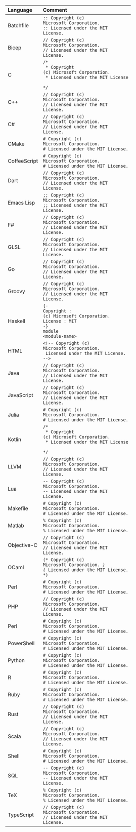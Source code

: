 | Language     | Comment                                                                                                                               |
| :----------- | :------------------------------------------------------------------------------------------------------------------------------------ |
| Batchfile    | <code class="header">:: Copyright (c) Microsoft Corporation.<br/>:: Licensed under the MIT License.</code>                            |
| Bicep        | <code class="header">// Copyright (c) Microsoft Corporation.<br/>// Licensed under the MIT License.</code>                            |
| C            | <code class="header">/*<br/> * Copyright (c) Microsoft Corporation.<br/> * Licensed under the MIT License<br/> */</code>             |
| C++          | <code class="header">// Copyright (c) Microsoft Corporation.<br/>// Licensed under the MIT License.</code>                            |
| C#           | <code class="header">// Copyright (c) Microsoft Corporation.<br/>// Licensed under the MIT License.</code>                            |
| CMake        | <code class="header"># Copyright (c) Microsoft Corporation.<br/># Licensed under the MIT License.</code>                              |
| CoffeeScript | <code class="header"># Copyright (c) Microsoft Corporation.<br/># Licensed under the MIT License.</code>                              |
| Dart         | <code class="header">// Copyright (c) Microsoft Corporation.<br/>// Licensed under the MIT License.</code>                            |
| Emacs Lisp   | <code class="header">;; Copyright (c) Microsoft Corporation.<br/>;; Licensed under the MIT License.</code>                            |
| F#           | <code class="header">// Copyright (c) Microsoft Corporation.<br/>// Licensed under the MIT License.</code>                            |
| GLSL         | <code class="header">// Copyright (c) Microsoft Corporation.<br/>// Licensed under the MIT License.</code>                            |
| Go           | <code class="header">// Copyright (c) Microsoft Corporation.<br/>// Licensed under the MIT License.</code>                            |
| Groovy       | <code class="header">// Copyright (c) Microsoft Corporation.<br/>// Licensed under the MIT License.</code>                            |
| Haskell      | <code class="header">{-<br />Copyright : (c) Microsoft Corporation.<br />License : MIT<br />-}<br />module &lt;module-name&gt;</code> |
| HTML         | <code class="header">&lt;!-- Copyright (c) Microsoft Corporation.<br/> Licensed under the MIT License. --></code>                     |
| Java         | <code class="header">// Copyright (c) Microsoft Corporation.<br/>// Licensed under the MIT License.</code>                            |
| JavaScript   | <code class="header">// Copyright (c) Microsoft Corporation.<br/>// Licensed under the MIT License.</code>                            |
| Julia        | <code class="header"># Copyright (c) Microsoft Corporation.<br/># Licensed under the MIT License.</code>                              |
| Kotlin       | <code class="header">/*<br/> * Copyright (c) Microsoft Corporation.<br/> * Licensed under the MIT License<br/> */</code>              |
| LLVM         | <code class="header">// Copyright (c) Microsoft Corporation.<br/>// Licensed under the MIT License.</code>                            |
| Lua          | <code class="header">-- Copyright (c) Microsoft Corporation.<br/>-- Licensed under the MIT License.</code>                            |
| Makefile     | <code class="header"># Copyright (c) Microsoft Corporation.<br/># Licensed under the MIT License.</code>                              |
| Matlab       | <code class="header">% Copyright (c) Microsoft Corporation.<br/>% Licensed under the MIT License.</code>                              |
| Objective-C  | <code class="header">// Copyright (c) Microsoft Corporation.<br/>// Licensed under the MIT License.</code>                            |
| OCaml        | <code class="header">(* Copyright (c) Microsoft Corporation. *)<br/>(* Licensed under the MIT License. *)</code>                      |
| Perl         | <code class="header"># Copyright (c) Microsoft Corporation.<br/># Licensed under the MIT License.</code>                              |
| PHP          | <code class="header">// Copyright (c) Microsoft Corporation.<br/>// Licensed under the MIT License.</code>                            |
| Perl         | <code class="header"># Copyright (c) Microsoft Corporation.<br/># Licensed under the MIT License.</code>                              |
| PowerShell   | <code class="header"># Copyright (c) Microsoft Corporation.<br/># Licensed under the MIT License.</code>                              |
| Python       | <code class="header"># Copyright (c) Microsoft Corporation.<br/># Licensed under the MIT License.</code>                              |
| R            | <code class="header"># Copyright (c) Microsoft Corporation.<br/># Licensed under the MIT License.</code>                              |
| Ruby         | <code class="header"># Copyright (c) Microsoft Corporation.<br/># Licensed under the MIT License.</code>                              |
| Rust         | <code class="header">// Copyright (c) Microsoft Corporation.<br/>// Licensed under the MIT License.</code>                            |
| Scala        | <code class="header">// Copyright (c) Microsoft Corporation.<br/>// Licensed under the MIT License.</code>                            |
| Shell        | <code class="header"># Copyright (c) Microsoft Corporation.<br/># Licensed under the MIT License.</code>                              |
| SQL          | <code class="header">-- Copyright (c) Microsoft Corporation.<br/>-- Licensed under the MIT License.</code>                            |
| TeX          | <code class="header">% Copyright (c) Microsoft Corporation.<br/>% Licensed under the MIT License.</code>                              |
| TypeScript   | <code class="header">// Copyright (c) Microsoft Corporation.<br/>// Licensed under the MIT License.</code>                            |